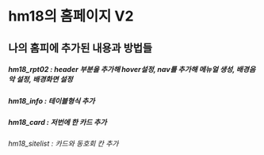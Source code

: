 # hm18의 홈페이지 V2
## 나의 홈피에 추가된 내용과 방법들
##### hm18_rpt02 : header 부분을 추가해 hover설정, nav를 추가해 메뉴얼 생성, 배경음악 설정, 배경화면 설정
##### hm18_info : 테이블형식 추가
##### hm18_card : 저번에 한 카드 추가
###### hm18_sitelist : 카드와 동호회 칸 추가
